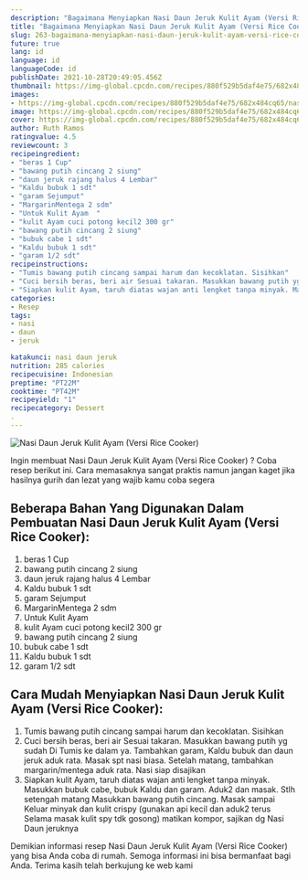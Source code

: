 ```yaml
---
description: "Bagaimana Menyiapkan Nasi Daun Jeruk Kulit Ayam (Versi Rice Cooker) Anti Gagal"
title: "Bagaimana Menyiapkan Nasi Daun Jeruk Kulit Ayam (Versi Rice Cooker) Anti Gagal"
slug: 263-bagaimana-menyiapkan-nasi-daun-jeruk-kulit-ayam-versi-rice-cooker-anti-gagal
future: true
lang: id
language: id
languageCode: id
publishDate: 2021-10-28T20:49:05.456Z 
thumbnail: https://img-global.cpcdn.com/recipes/880f529b5daf4e75/682x484cq65/nasi-daun-jeruk-kulit-ayam-versi-rice-cooker-foto-resep-utama.png
images:
- https://img-global.cpcdn.com/recipes/880f529b5daf4e75/682x484cq65/nasi-daun-jeruk-kulit-ayam-versi-rice-cooker-foto-resep-utama.png
image: https://img-global.cpcdn.com/recipes/880f529b5daf4e75/682x484cq65/nasi-daun-jeruk-kulit-ayam-versi-rice-cooker-foto-resep-utama.png
cover: https://img-global.cpcdn.com/recipes/880f529b5daf4e75/682x484cq65/nasi-daun-jeruk-kulit-ayam-versi-rice-cooker-foto-resep-utama.png
author: Ruth Ramos
ratingvalue: 4.5
reviewcount: 3
recipeingredient:
- "beras 1 Cup"
- "bawang putih cincang 2 siung"
- "daun jeruk rajang halus 4 Lembar"
- "Kaldu bubuk 1 sdt"
- "garam Sejumput"
- "MargarinMentega 2 sdm"
- "Untuk Kulit Ayam  "
- "kulit Ayam cuci potong kecil2 300 gr"
- "bawang putih cincang 2 siung"
- "bubuk cabe 1 sdt"
- "Kaldu bubuk 1 sdt"
- "garam 1/2 sdt"
recipeinstructions:
- "Tumis bawang putih cincang sampai harum dan kecoklatan. Sisihkan"
- "Cuci bersih beras, beri air Sesuai takaran. Masukkan bawang putih yg sudah Di Tumis ke dalam ya. Tambahkan garam, Kaldu bubuk dan daun jeruk aduk rata. Masak spt nasi biasa. Setelah matang, tambahkan margarin/mentega aduk rata. Nasi siap disajikan"
- "Siapkan kulit Ayam, taruh diatas wajan anti lengket tanpa minyak. Masukkan bubuk cabe, bubuk Kaldu dan garam. Aduk2 dan masak. Stlh setengah matang Masukkan bawang putih cincang. Masak sampai Keluar minyak dan kulit crispy (gunakan api kecil dan aduk2 terus Selama masak kulit spy tdk gosong) matikan kompor, sajikan dg Nasi Daun jeruknya"
categories:
- Resep
tags:
- nasi
- daun
- jeruk

katakunci: nasi daun jeruk 
nutrition: 285 calories
recipecuisine: Indonesian
preptime: "PT22M"
cooktime: "PT42M"
recipeyield: "1"
recipecategory: Dessert
. 
---
```



![Nasi Daun Jeruk Kulit Ayam (Versi Rice Cooker)](https://img-global.cpcdn.com/recipes/880f529b5daf4e75/682x484cq65/nasi-daun-jeruk-kulit-ayam-versi-rice-cooker-foto-resep-utama.png)

Ingin membuat Nasi Daun Jeruk Kulit Ayam (Versi Rice Cooker) ? Coba resep berikut ini. Cara memasaknya sangat praktis namun jangan kaget jika hasilnya gurih dan lezat yang wajib kamu coba segera

<!--inarticleads1-->

## Beberapa Bahan Yang Digunakan Dalam Pembuatan Nasi Daun Jeruk Kulit Ayam (Versi Rice Cooker):

1. beras 1 Cup
1. bawang putih cincang 2 siung
1. daun jeruk rajang halus 4 Lembar
1. Kaldu bubuk 1 sdt
1. garam Sejumput
1. MargarinMentega 2 sdm
1. Untuk Kulit Ayam  
1. kulit Ayam cuci potong kecil2 300 gr
1. bawang putih cincang 2 siung
1. bubuk cabe 1 sdt
1. Kaldu bubuk 1 sdt
1. garam 1/2 sdt



<!--inarticleads2-->

## Cara Mudah Menyiapkan Nasi Daun Jeruk Kulit Ayam (Versi Rice Cooker):

1. Tumis bawang putih cincang sampai harum dan kecoklatan. Sisihkan
1. Cuci bersih beras, beri air Sesuai takaran. Masukkan bawang putih yg sudah Di Tumis ke dalam ya. Tambahkan garam, Kaldu bubuk dan daun jeruk aduk rata. Masak spt nasi biasa. Setelah matang, tambahkan margarin/mentega aduk rata. Nasi siap disajikan
1. Siapkan kulit Ayam, taruh diatas wajan anti lengket tanpa minyak. Masukkan bubuk cabe, bubuk Kaldu dan garam. Aduk2 dan masak. Stlh setengah matang Masukkan bawang putih cincang. Masak sampai Keluar minyak dan kulit crispy (gunakan api kecil dan aduk2 terus Selama masak kulit spy tdk gosong) matikan kompor, sajikan dg Nasi Daun jeruknya




Demikian informasi  resep Nasi Daun Jeruk Kulit Ayam (Versi Rice Cooker)   yang bisa Anda coba di rumah. Semoga informasi ini bisa bermanfaat bagi Anda. Terima kasih telah berkujung ke web kami
